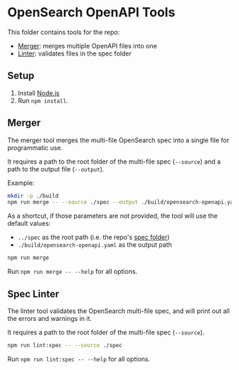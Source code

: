 # OpenSearch OpenAPI Tools

This folder contains tools for the repo:

- [Merger](./merger): merges multiple OpenAPI files into one
- [Linter](./linter): validates files in the spec folder

## Setup

1. Install [Node.js](https://nodejs.org/en/learn/getting-started/how-to-install-nodejs)
2. Run `npm install`.

## Merger

The merger tool merges the multi-file OpenSearch spec into a single file for programmatic use. 

It requires a path to the root folder of the multi-file spec (`--source`) and a path to the output file (`--output`).

Example:

```bash
mkdir -p ./build
npm run merge -- --source ./spec --output ./build/opensearch-openapi.yaml
```

As a shortcut, if those parameters are not provided, the tool will use the default values:

- `../spec` as the root path (i.e. the repo's [spec folder](../spec))
- `./build/opensearch-openapi.yaml` as the output path

```bash
npm run merge
```

Run `npm run merge -- --help` for all options.

## Spec Linter

The linter tool validates the OpenSearch multi-file spec, and will print out all the errors and warnings in it.

It requires a path to the root folder of the multi-file spec (`--source`).

```bash
npm run lint:spec -- --source ./spec
```

Run `npm run lint:spec -- --help` for all options.

